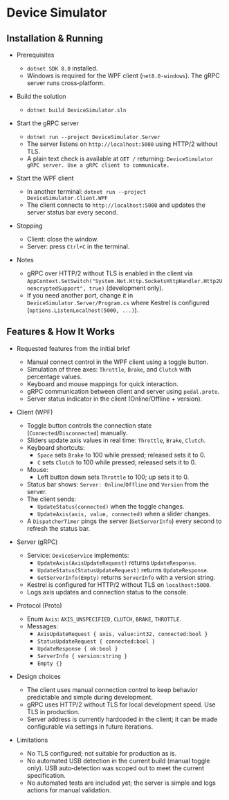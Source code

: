 # Device Simulator

## Installation & Running

- Prerequisites
  - `dotnet SDK 8.0` installed.
  - Windows is required for the WPF client (`net8.0-windows`). The gRPC server runs cross‑platform.

- Build the solution
  - `dotnet build DeviceSimulator.sln`

- Start the gRPC server
  - `dotnet run --project DeviceSimulator.Server`
  - The server listens on `http://localhost:5000` using HTTP/2 without TLS.
  - A plain text check is available at `GET /` returning: `DeviceSimulator gRPC server. Use a gRPC client to communicate.`

- Start the WPF client
  - In another terminal: `dotnet run --project DeviceSimulator.Client.WPF`
  - The client connects to `http://localhost:5000` and updates the server status bar every second.

- Stopping
  - Client: close the window.
  - Server: press `Ctrl+C` in the terminal.

- Notes
  - gRPC over HTTP/2 without TLS is enabled in the client via `AppContext.SetSwitch("System.Net.Http.SocketsHttpHandler.Http2UnencryptedSupport", true)` (development only).
  - If you need another port, change it in `DeviceSimulator.Server/Program.cs` where Kestrel is configured (`options.ListenLocalhost(5000, ...)`).

## Features & How It Works

- Requested features from the initial brief
  - Manual connect control in the WPF client using a toggle button.
  - Simulation of three axes: `Throttle`, `Brake`, and `Clutch` with percentage values.
  - Keyboard and mouse mappings for quick interaction.
  - gRPC communication between client and server using `pedal.proto`.
  - Server status indicator in the client (Online/Offline + version).

- Client (WPF)
  - Toggle button controls the connection state (`Connected`/`Disconnected`) manually.
  - Sliders update axis values in real time: `Throttle`, `Brake`, `Clutch`.
  - Keyboard shortcuts:
    - `Space` sets `Brake` to 100 while pressed; released sets it to 0.
    - `C` sets `Clutch` to 100 while pressed; released sets it to 0.
  - Mouse:
    - Left button down sets `Throttle` to 100; up sets it to 0.
  - Status bar shows: `Server: Online`/`Offline` and `Version` from the server.
  - The client sends:
    - `UpdateStatus(connected)` when the toggle changes.
    - `UpdateAxis(axis, value, connected)` when a slider changes.
  - A `DispatcherTimer` pings the server (`GetServerInfo`) every second to refresh the status bar.

- Server (gRPC)
  - Service: `DeviceService` implements:
    - `UpdateAxis(AxisUpdateRequest)` returns `UpdateResponse`.
    - `UpdateStatus(StatusUpdateRequest)` returns `UpdateResponse`.
    - `GetServerInfo(Empty)` returns `ServerInfo` with a version string.
  - Kestrel is configured for HTTP/2 without TLS on `localhost:5000`.
  - Logs axis updates and connection status to the console.

- Protocol (Proto)
  - Enum `Axis`: `AXIS_UNSPECIFIED`, `CLUTCH`, `BRAKE`, `THROTTLE`.
  - Messages:
    - `AxisUpdateRequest { axis, value:int32, connected:bool }`
    - `StatusUpdateRequest { connected:bool }`
    - `UpdateResponse { ok:bool }`
    - `ServerInfo { version:string }`
    - `Empty {}`

- Design choices
  - The client uses manual connection control to keep behavior predictable and simple during development.
  - gRPC uses HTTP/2 without TLS for local development speed. Use TLS in production.
  - Server address is currently hardcoded in the client; it can be made configurable via settings in future iterations.

- Limitations
  - No TLS configured; not suitable for production as is.
  - No automated USB detection in the current build (manual toggle only). USB auto‑detection was scoped out to meet the current specification.
  - No automated tests are included yet; the server is simple and logs actions for manual validation.
